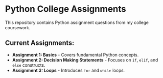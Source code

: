# Python College Assignments

This repository contains Python assignment questions from my college coursework.

## Current Assignments:
- **Assignment 1: Basics** - Covers fundamental Python concepts.
- **Assignment 2: Decision Making Statements** - Focuses on ` if `, `elif`, and `else` constructs.
- **Assignment 3: Loops** - Introduces `for` and `while` loops.
